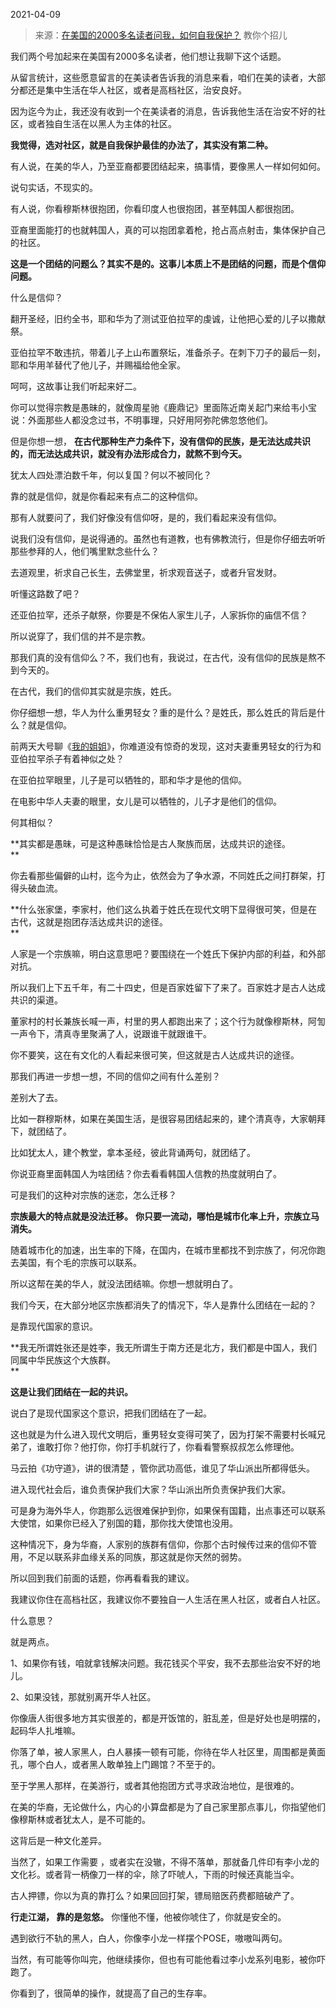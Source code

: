2021-04-09

> 来源：[在美国的2000多名读者问我，如何自我保护？](http://mp.weixin.qq.com/s?__biz=MzU3NDc5Nzc0NQ==&mid=2247501752&idx=1&sn=8ee546b91a1cdd5215f1a2e49e8c874e&chksm=fd2e6566ca59ec70ba8f97ad83a8dc1325b49163e66ac736746c073a71bb152b174d8e356b1c&scene=27#wechat_redirect)
> 教你个招儿

我们两个号加起来在美国有2000多名读者，他们想让我聊下这个话题。  

  

从留言统计，这些愿意留言的在美读者告诉我的消息来看，咱们在美的读者，大部分都还是集中生活在华人社区，或者是高档社区，治安良好。

  

因为迄今为止，我还没有收到一个在美读者的消息，告诉我他生活在治安不好的社区，或者独自生活在以黑人为主体的社区。  

  

 **我觉得，选对社区，就是自我保护最佳的办法了，其实没有第二种。**

  

有人说，在美的华人，乃至亚裔都要团结起来，搞事情，要像黑人一样如何如何。  

  

说句实话，不现实的。  

  

有人说，你看穆斯林很抱团，你看印度人也很抱团，甚至韩国人都很抱团。

  

亚裔里面能打的也就韩国人，真的可以抱团拿着枪，抢占高点射击，集体保护自己的社区。

  

 **这是一个团结的问题么？其实不是的。这事儿本质上不是团结的问题，而是个信仰问题。**

  

什么是信仰？

  

翻开圣经，旧约全书，耶和华为了测试亚伯拉罕的虔诚，让他把心爱的儿子以撒献祭。

  

亚伯拉罕不敢违抗，带着儿子上山布置祭坛，准备杀子。在刺下刀子的最后一刻，耶和华用羊替代了他儿子，并赐福给他全家。  

  

呵呵，这故事让我们听起来好二。

  

你可以觉得宗教是愚昧的，就像周星驰《鹿鼎记》里面陈近南关起门来给韦小宝说：外面那些人都没念过书，不明事理，只好用阿弥陀佛忽悠他们。  

  

但是你想一想， **在古代那种生产力条件下，没有信仰的民族，是无法达成共识的，而无法达成共识，就没有办法形成合力，就熬不到今天。**  

  

犹太人四处漂泊数千年，何以复国？何以不被同化？

  

靠的就是信仰，就是你看起来有点二的这种信仰。

  

那有人就要问了，我们好像没有信仰呀，是的，我们看起来没有信仰。  

  

说我们没有信仰，是说得通的。虽然也有道教，也有佛教流行，但是你仔细去听听那些参拜的人，他们嘴里默念些什么？  

  

去道观里，祈求自己长生，去佛堂里，祈求观音送子，或者升官发财。  

  

听懂这路数了吧？  

  

还亚伯拉罕，还杀子献祭，你要是不保佑人家生儿子，人家拆你的庙信不信？  

  

所以说穿了，我们信的并不是宗教。

  

那我们真的没有信仰么？不，我们也有，我说过，在古代，没有信仰的民族是熬不到今天的。

  

在古代，我们的信仰其实就是宗族，姓氏。  

  

你仔细想一想，华人为什么重男轻女？重的是什么？是姓氏，那么姓氏的背后是什么？就是信仰。

  

前两天大号聊《[我的姐姐](https://mp.weixin.qq.com/s?__biz=MzU0MjYwNDU2Mw==&mid=2247497844&idx=1&sn=7e3a26e1558e6e84680cf6ee23843032&chksm=fb1a9408cc6d1d1e2837f15a691c4e3d6197c738efeefc696dc41f4bbac764b633b24983ed47&token=475777901&lang=zh_CN&scene=21#wechat_redirect)》，你难道没有惊奇的发现，这对夫妻重男轻女的行为和亚伯拉罕杀子有着神似之处？

  

在亚伯拉罕眼里，儿子是可以牺牲的，耶和华才是他的信仰。

  

在电影中华人夫妻的眼里，女儿是可以牺牲的，儿子才是他们的信仰。

  

何其相似？

  

 **其实都是愚昧，可是这种愚昧恰恰是古人聚族而居，达成共识的途径。  
**

  

你去看那些偏僻的山村，迄今为止，依然会为了争水源，不同姓氏之间打群架，打得头破血流。  

  

 **什么张家堡，李家村，他们这么执着于姓氏在现代文明下显得很可笑，但是在古代，这就是抱团存活达成共识的途径。  
**

  

人家是一个宗族嘛，明白这意思吧？要围绕在一个姓氏下保护内部的利益，和外部对抗。

  

所以我们上下五千年，有二十四史，但是百家姓留下了来了。百家姓才是古人达成共识的渠道。

  

董家村的村长兼族长喊一声，村里的男人都跑出来了；这个行为就像穆斯林，阿訇一声令下，清真寺里聚满了人，说跟谁干就跟谁干。

  

你不要笑，这在有文化的人看起来很可笑，但这就是古人达成共识的途径。  

  

那我们再进一步想一想，不同的信仰之间有什么差别？  

  

差别大了去。

  

比如一群穆斯林，如果在美国生活，是很容易团结起来的，建个清真寺，大家朝拜下，就团结了。  

  

比如犹太人，建个教堂，拿本圣经，彼此背诵两句，就团结了。  

  

你说亚裔里面韩国人为啥团结？你去看看韩国人信教的热度就明白了。  

  

可是我们的这种对宗族的迷恋，怎么迁移？  

  

 **宗族最大的特点就是没法迁移。** **你只要一流动，哪怕是城市化率上升，宗族立马消失。**

  

随着城市化的加速，出生率的下降，在国内，在城市里都找不到宗族了，何况你跑去美国，有个毛的宗族可以联系。  

  

所以这帮在美的华人，就没法团结嘛。你想一想就明白了。  

  

我们今天，在大部分地区宗族都消失了的情况下，华人是靠什么团结在一起的？  

  

是靠现代国家的意识。

  

 **我无所谓姓张还是姓李，我无所谓生于南方还是北方，我们都是中国人，我们同属中华民族这个大族群。  
**

  

 **这是让我们团结在一起的共识。**

  

说白了是现代国家这个意识，把我们团结在了一起。  

  

这也就是为什么进入现代文明后，重男轻女变得可笑了，因为打架不需要村长喊兄弟了，谁敢打你？他打你，你打手机就行了，你看看警察叔叔怎么修理他。

  

马云拍《功守道》，讲的很清楚 ，管你武功高低，谁见了华山派出所都得低头。

  

进入现代社会后，谁负责保护我们大家？华山派出所负责保护我们大家。  

  

可是身为海外华人，你跑那么远很难保护到你，如果保有国籍，出点事还可以联系大使馆，如果你已经入了别国的籍，那你找大使馆也没用。  

  

这种情况下，身为华裔，人家别的族群有信仰，你那个古时候传过来的信仰不管用，不足以联系非血缘关系的同族，那这就是你天然的弱势。  

  

所以回到我们前面的话题，你再看看我的建议。  

  

我建议你住在高档社区，我建议你不要独自一人生活在黑人社区，或者白人社区。

  

什么意思？  

  

就是两点。

  

1、如果你有钱，咱就拿钱解决问题。我花钱买个平安，我不去那些治安不好的地儿。

2、如果没钱，那就别离开华人社区。

  

你像唐人街很多地方其实很差的，都是开饭馆的，脏乱差，但是好处也是明摆的，起码华人扎堆嘛。  

  

你落了单，被人家黑人，白人暴揍一顿有可能，你待在华人社区里，周围都是黄面孔，哪个白人，或者黑人敢单独上门踢馆？不至于的。

  

至于学黑人那样，在美游行，或者其他抱团方式寻求政治地位，是很难的。  

  

在美的华裔，无论做什么，内心的小算盘都是为了自己家里那点事儿，你指望他们像穆斯林或者犹太人，是不可能的。

  

这背后是一种文化差异。

  

当然了，如果工作需要 ，或者实在没辙，不得不落单，那就备几件印有李小龙的文化衫。或者背一柄像刀一样的伞，除了吓唬人，下雨的时候还真能当伞。

  

古人押镖，你以为真的靠打么？如果回回打架，镖局赔医药费都赔破产了。  

  

 **行走江湖， 靠的是忽悠。** 你懂他不懂，他被你唬住了，你就是安全的。  

  

遇到欲行不轨的黑人，白人，你像李小龙一样摆个POSE，嗷嗷叫两句。

  

当然，有可能等你叫完，他继续揍你，但也有可能他看过李小龙系列电影，被你吓跑了。

  

你看到了，很简单的操作，就提高了自己的生存率。

